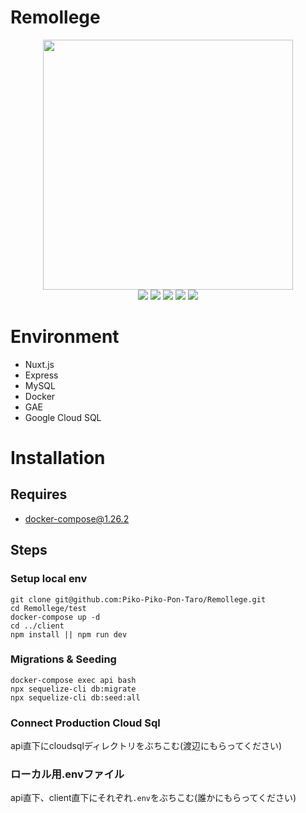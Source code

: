 # Remollege
<div style="text-align:center">
    <a href="https://pikopikopon1.uc.r.appspot.com">
        <img src="https://storage.googleapis.com/remollege-storage/static/main_visual.png" style="text-align:center; width:400px">
    </a>
    <div>
        <img src="https://img.shields.io/github/issues/Piko-Piko-Pon-Taro/Remollege?style=flat-square&logo=appveyor">
        <img src="https://img.shields.io/github/issues-pr/Piko-Piko-Pon-Taro/Remollege?style=flat-square&logo=appveyor">
        <img src="https://img.shields.io/github/forks/Piko-Piko-Pon-Taro/Remollege?style=flat-square&logo=appveyor">
        <img src="https://img.shields.io/github/stars/Piko-Piko-Pon-Taro/Remollege?style=flat-square&logo=appveyor">
        <img src="https://img.shields.io/github/workflow/status/Piko-Piko-Pon-Taro/Remollege/CI?style=flat-square&logo=appveyor">
    </div>
</div>

# Environment
- Nuxt.js
- Express
- MySQL
- Docker
- GAE
- Google Cloud SQL

# Installation
## Requires
- docker-compose@1.26.2
## Steps
### Setup local env
```
git clone git@github.com:Piko-Piko-Pon-Taro/Remollege.git
cd Remollege/test
docker-compose up -d
cd ../client
npm install || npm run dev
```
### Migrations & Seeding
```
docker-compose exec api bash
npx sequelize-cli db:migrate
npx sequelize-cli db:seed:all
```
### Connect Production Cloud Sql
api直下にcloudsqlディレクトリをぶちこむ(渡辺にもらってください)
### ローカル用.envファイル
api直下、client直下にそれぞれ`.env`をぶちこむ(誰かにもらってください)